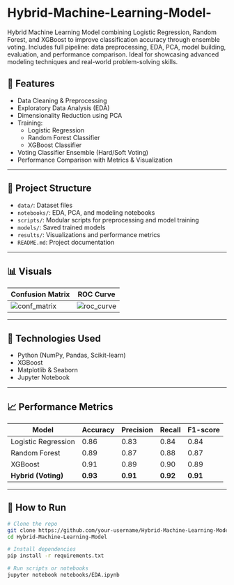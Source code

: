 # Hybrid-Machine-Learning-Model-
Hybrid Machine Learning Model combining Logistic Regression, Random Forest, and XGBoost to improve classification accuracy through ensemble voting. Includes full pipeline: data preprocessing, EDA, PCA, model building, evaluation, and performance comparison. Ideal for showcasing advanced modeling techniques and real-world problem-solving skills.







## 🚀 Features

- Data Cleaning & Preprocessing
- Exploratory Data Analysis (EDA)
- Dimensionality Reduction using PCA
- Training:
  - Logistic Regression
  - Random Forest Classifier
  - XGBoost Classifier
- Voting Classifier Ensemble (Hard/Soft Voting)
- Performance Comparison with Metrics & Visualization

---

## 📂 Project Structure

- `data/`: Dataset files
- `notebooks/`: EDA, PCA, and modeling notebooks
- `scripts/`: Modular scripts for preprocessing and model training
- `models/`: Saved trained models
- `results/`: Visualizations and performance metrics
- `README.md`: Project documentation

---

## 📊 Visuals

| Confusion Matrix | ROC Curve |
|------------------|-----------|
| ![conf_matrix](results/confusion_matrices.png) | ![roc_curve](results/roc_curves.png) |

---

## 🧪 Technologies Used

- Python (NumPy, Pandas, Scikit-learn)
- XGBoost
- Matplotlib & Seaborn
- Jupyter Notebook

---

## 📈 Performance Metrics

| Model               | Accuracy | Precision | Recall | F1-score |
|--------------------|----------|-----------|--------|----------|
| Logistic Regression| 0.86     | 0.83      | 0.84   | 0.84     |
| Random Forest       | 0.89     | 0.87      | 0.88   | 0.87     |
| XGBoost             | 0.91     | 0.89      | 0.90   | 0.89     |
| **Hybrid (Voting)** | **0.93** | **0.91**  | **0.92**| **0.91** |

---

## 📌 How to Run

```bash
# Clone the repo
git clone https://github.com/your-username/Hybrid-Machine-Learning-Model.git
cd Hybrid-Machine-Learning-Model

# Install dependencies
pip install -r requirements.txt

# Run scripts or notebooks
jupyter notebook notebooks/EDA.ipynb

